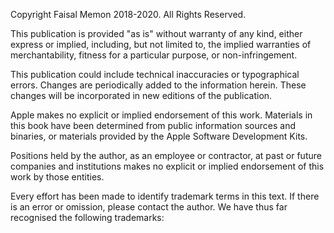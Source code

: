 Copyright Faisal Memon 2018-2020.  All Rights Reserved.

This publication is provided "as is" without warranty of any kind, either express or implied, including, but not limited to, the implied warranties of merchantability, fitness for a particular purpose, or non-infringement.

This publication could include technical inaccuracies or typographical errors.  Changes are periodically added to the information herein.  These changes will be incorporated in new editions of the publication.

Apple makes no explicit or implied endorsement of this work.  Materials in this book have been determined from public information sources and binaries, or materials provided by the Apple Software Development Kits.

Positions held by the author, as an employee or contractor, at past or future companies and institutions makes no explicit or implied endorsement of this work by those entities.

Every effort has been made to identify trademark terms in this text.  If there is an error or omission, please contact the author.  We have thus far recognised the following trademarks:
